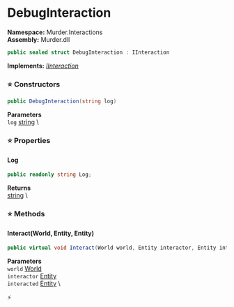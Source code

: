 # DebugInteraction

**Namespace:** Murder.Interactions \
**Assembly:** Murder.dll

```csharp
public sealed struct DebugInteraction : IInteraction
```

**Implements:** _[IInteraction](../..//Bang/Interactions/IInteraction.html)_

### ⭐ Constructors
```csharp
public DebugInteraction(string log)
```

**Parameters** \
`log` [string](https://learn.microsoft.com/en-us/dotnet/api/System.String?view=net-7.0) \

### ⭐ Properties
#### Log
```csharp
public readonly string Log;
```

**Returns** \
[string](https://learn.microsoft.com/en-us/dotnet/api/System.String?view=net-7.0) \
### ⭐ Methods
#### Interact(World, Entity, Entity)
```csharp
public virtual void Interact(World world, Entity interactor, Entity interacted)
```

**Parameters** \
`world` [World](../..//Bang/World.html) \
`interactor` [Entity](../..//Bang/Entities/Entity.html) \
`interacted` [Entity](../..//Bang/Entities/Entity.html) \



⚡